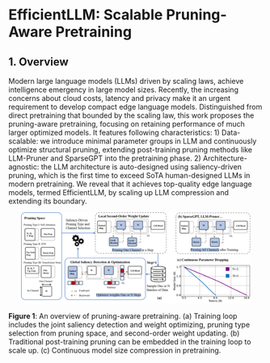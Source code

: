 # EfficientLLM: Scalable Pruning-Aware Pretraining

## 1. Overview

Modern large language models (LLMs) driven by scaling laws, achieve intelligence emergency in large model sizes. Recently, the increasing concerns about cloud costs, latency and privacy make it an urgent requirement to develop compact edge language models. Distinguished from direct pretraining that bounded by the scaling law, this work proposes the pruning-aware pretraining, focusing on retaining performance of much larger optimized models. It features following characteristics: 1) Data-scalable: we introduce minimal parameter groups in LLM and continuously optimize structural pruning, extending post-training pruning methods like LLM-Pruner and SparseGPT into the pretraining phase. 2) Architecture-agnostic: the LLM architecture is auto-designed using saliency-driven pruning, which is the first time to exceed SoTA human-designed LLMs in modern pretraining. We reveal that it achieves top-quality edge language models, termed EfficientLLM, by scaling up LLM compression and extending its boundary.

<div align=center>
<img width=90% src="https://github.com/Xingrun-Xing2/EfficientLLM/blob/main/imgs/fig2.png"/>
</div>

**Figure 1**: An overview of pruning-aware pretraining. (a) Training loop includes the joint saliency detection and weight optimizing, pruning type selection from pruning space, and second-order weight updating. (b) Traditional post-training pruning can be embedded in the training loop to scale up. (c) Continuous model size compression in pretraining.
